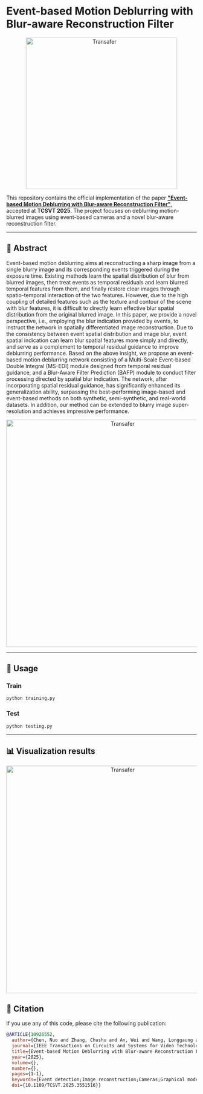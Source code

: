 # Event-based Motion Deblurring with Blur-aware Reconstruction Filter

<p align="center">
  <img src="C:\Users\90597\Desktop\MBNet\第二次审稿后修改\TCSVT_GITHUB\MBNet\imgs/left_down_1.jpg" alt="Transafer" width="400"/>
 </a>
</p>

This repository contains the official implementation of the paper [**"Event-based Motion Deblurring with Blur-aware Reconstruction Filter"**](https://ieeexplore.ieee.org/abstract/document/10926552), accepted at **TCSVT 2025**. The project focuses on deblurring motion-blurred images using event-based cameras and a novel blur-aware reconstruction filter.

---



## 🌟 Abstract
Event-based motion deblurring aims at reconstructing a sharp image from a single blurry image and its corresponding events triggered during the exposure time. Existing methods learn the spatial distribution of blur from blurred images, then treat events as temporal residuals and learn blurred temporal features from them, and finally restore clear images through spatio-temporal interaction of the two features. However, due to the high coupling of detailed features such as the texture and contour of the scene with blur features, it is difficult to directly learn effective blur spatial distribution from the original blurred image. In this paper, we provide a novel perspective, i.e., employing the blur indication provided by events, to instruct the network in spatially differentiated image reconstruction. Due to the consistency between event spatial distribution and image blur, event spatial indication can learn blur spatial features more simply and directly, and serve as a complement to temporal residual guidance to improve deblurring performance. Based on the above insight, we propose an event-based motion deblurring network consisting of a Multi-Scale Event-based Double Integral  (MS-EDI) module designed from temporal residual guidance, and a Blur-Aware Filter Prediction (BAFP) module to conduct filter processing directed by spatial blur indication. 
The network, after incorporating spatial residual guidance, has significantly enhanced its generalization ability, surpassing the best-performing image-based and event-based methods on both synthetic, semi-synthetic, and real-world datasets.
In addition, our method can be extended to blurry image super-resolution and achieves impressive performance.

<p align="center">
  <img src="C:\Users\90597\Desktop\MBNet\第二次审稿后修改\TCSVT_GITHUB\MBNet\imgs/framework.jpg" alt="Transafer" width="600"/>
 </a>
</p>

---

## 🚀 Usage

### Train
	python training.py

### Test
	python testing.py
---
  ## 📊 Visualization results
<p align="center">
  <img src="C:\Users\90597\Desktop\MBNet\第二次审稿后修改\TCSVT_GITHUB\MBNet\imgs/SOTA_gopro.jpg" alt="Transafer" width="600"/>
 </a>
</p>

## 📝 Citation
If you use any of this code, please cite the following publication:

```bibtex
@ARTICLE{10926552,
  author={Chen, Nuo and Zhang, Chushu and An, Wei and Wang, Longgaung and Li, Miao and Ling, Qiang},
  journal={IEEE Transactions on Circuits and Systems for Video Technology}, 
  title={Event-based Motion Deblurring with Blur-aware Reconstruction Filter}, 
  year={2025},
  volume={},
  number={},
  pages={1-1},
  keywords={Event detection;Image reconstruction;Cameras;Graphical models;Distribution functions;Brightness;Training;Superresolution;Electronic mail;Data mining;Motion deblurring;Event-based vision;Super-resolution},
  doi={10.1109/TCSVT.2025.3551516}}
```
